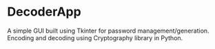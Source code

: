 # DecoderApp

A simple GUI built using Tkinter for password management/generation. Encoding and decoding using Cryptography library in Python.
